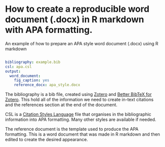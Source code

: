 # How to create a reproducible word document (.docx) in R markdown with APA formatting.

An example of how to prepare an APA style word document (.docx) using R markdown


``` YAML

bibliography: example.bib
csl: apa.csl
output:
  word_document:
    fig_caption: yes
    reference_docx: apa_style.docx

```

The bibliography is a bib file, created using <a href="https://www.zotero.org/">Zotero</a> and <a href="https://github.com/retorquere/zotero-better-bibtex">Better BibTeX for Zotero</a>. This hold all of the information we need to create in-text citations and the references section at the end of the document.

CSL is a  <a href="https://github.com/citation-style-language/styles">Citation Styles Language</a> file that organises in the bibliographic information into APA formatting. Many other styles are available if needed.

The reference document is the template used to produce the APA formatting. This is a word document that was made in R markdown and then edited to create the desired appearance.
